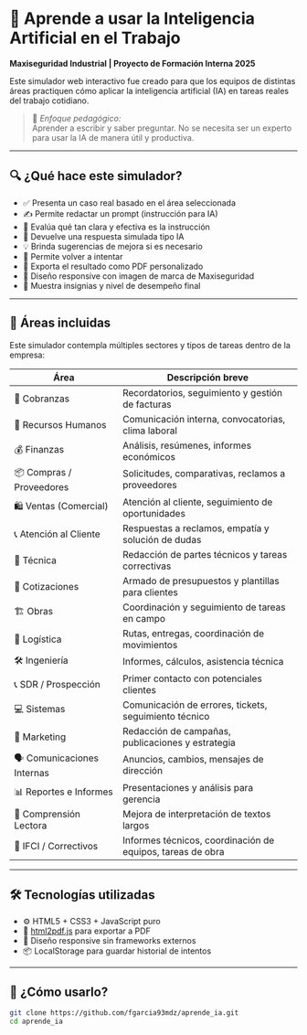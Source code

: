 # 🧠 Aprende a usar la Inteligencia Artificial en el Trabajo

**Maxiseguridad Industrial | Proyecto de Formación Interna 2025**

Este simulador web interactivo fue creado para que los equipos de distintas áreas practiquen cómo aplicar la inteligencia artificial (IA) en tareas reales del trabajo cotidiano.

> 🎯 *Enfoque pedagógico:*  
> Aprender a escribir y saber preguntar. No se necesita ser un experto para usar la IA de manera útil y productiva.

---

## 🔍 ¿Qué hace este simulador?

- ✅ Presenta un caso real basado en el área seleccionada  
- ✍️ Permite redactar un prompt (instrucción para IA)  
- 🔎 Evalúa qué tan clara y efectiva es la instrucción  
- 🤖 Devuelve una respuesta simulada tipo IA  
- 💡 Brinda sugerencias de mejora si es necesario  
- 🔁 Permite volver a intentar  
- 📄 Exporta el resultado como PDF personalizado  
- 📱 Diseño responsive con imagen de marca de Maxiseguridad  
- 🏅 Muestra insignias y nivel de desempeño final

---

## 📂 Áreas incluidas

Este simulador contempla múltiples sectores y tipos de tareas dentro de la empresa:

| Área | Descripción breve |
|------|-------------------|
| 🧾 Cobranzas | Recordatorios, seguimiento y gestión de facturas |
| 👥 Recursos Humanos | Comunicación interna, convocatorias, clima laboral |
| 💰 Finanzas | Análisis, resúmenes, informes económicos |
| 📦 Compras / Proveedores | Solicitudes, comparativas, reclamos a proveedores |
| 🛍️ Ventas (Comercial) | Atención al cliente, seguimiento de oportunidades |
| 📞 Atención al Cliente | Respuestas a reclamos, empatía y solución de dudas |
| 🔧 Técnica | Redacción de partes técnicos y tareas correctivas |
| 📄 Cotizaciones | Armado de presupuestos y plantillas para clientes |
| 🏗️ Obras | Coordinación y seguimiento de tareas en campo |
| 🚚 Logística | Rutas, entregas, coordinación de movimientos |
| 🛠️ Ingeniería | Informes, cálculos, asistencia técnica |
| 📞 SDR / Prospección | Primer contacto con potenciales clientes |
| 💻 Sistemas | Comunicación de errores, tickets, seguimiento técnico |
| 📣 Marketing | Redacción de campañas, publicaciones y estrategia |
| 🗣️ Comunicaciones Internas | Anuncios, cambios, mensajes de dirección |
| 📊 Reportes e Informes | Presentaciones y análisis para gerencia |
| 📘 Comprensión Lectora | Mejora de interpretación de textos largos |
| 🧯 IFCI / Correctivos | Informes técnicos, coordinación de equipos, tareas de obra |

---

## 🛠️ Tecnologías utilizadas

- ⚙️ HTML5 + CSS3 + JavaScript puro  
- 📄 [html2pdf.js](https://ekoopmans.github.io/html2pdf.js/) para exportar a PDF  
- 🎨 Diseño responsive sin frameworks externos  
- 📦 LocalStorage para guardar historial de intentos

---

## 🚀 ¿Cómo usarlo?

```bash
git clone https://github.com/fgarcia93mdz/aprende_ia.git
cd aprende_ia
